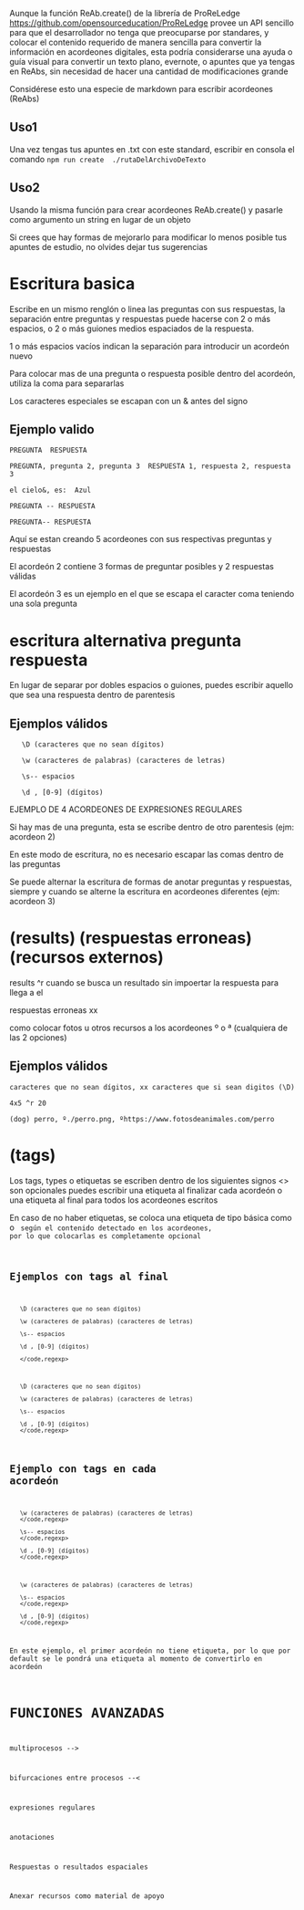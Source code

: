 Aunque la función ReAb.create() de la librería de ProReLedge https://github.com/opensourceducation/ProReLedge provee un API sencillo para que el desarrollador no tenga que preocuparse por standares, y colocar el contenido requerido de manera sencilla para convertir la información en acordeones digitales, esta podría considerarse una ayuda o guía visual para convertir un texto plano, evernote, o apuntes que ya tengas en ReAbs, sin necesidad de hacer una cantidad de modificaciones grande

Considérese esto una especie de markdown para escribir acordeones (ReAbs)

## Uso1
Una vez tengas tus apuntes en .txt con este standard, escribir en consola el comando `npm run create  ./rutaDelArchivoDeTexto`

## Uso2
Usando la misma función para crear acordeones ReAb.create() y pasarle como argumento un string en lugar de un objeto


Si crees que hay formas de mejorarlo para modificar lo menos posible tus apuntes de estudio, no olvides dejar tus sugerencias




# Escritura basica

Escribe en un mismo renglón o linea las preguntas con sus respuestas, la separación entre preguntas y respuestas puede hacerse con 2 o más espacios, o 2 o más guiones medios espaciados de la respuesta.

1 o más espacios vacíos indican la separación para introducir un acordeón nuevo

Para colocar mas de una pregunta o respuesta posible dentro del acordeón, utiliza la coma para separarlas

Los caracteres especiales se escapan con un & antes del signo

## Ejemplo valido
```
PREGUNTA  RESPUESTA

PREGUNTA, pregunta 2, pregunta 3  RESPUESTA 1, respuesta 2, respuesta 3

el cielo&, es:  Azul

PREGUNTA -- RESPUESTA

PREGUNTA-- RESPUESTA
```
Aquí se estan creando 5 acordeones con sus respectivas preguntas y respuestas

El acordeón 2 contiene 3 formas de preguntar posibles y 2 respuestas válidas

El acordeón 3 es un ejemplo en el que se escapa el caracter coma teniendo una sola pregunta


# escritura alternativa pregunta respuesta
En lugar de separar por dobles espacios o guiones, puedes escribir aquello que sea una respuesta dentro de parentesis 

## Ejemplos válidos
```
   \D (caracteres que no sean dígitos)

   \w (caracteres de palabras) (caracteres de letras)

   \s-- espacios  

   \d , [0-9] (dígitos)   

```
EJEMPLO DE 4 ACORDEONES DE EXPRESIONES REGULARES

Si hay mas de una pregunta, esta se escribe dentro de otro parentesis (ejm: acordeon 2)

En este modo de escritura, no es necesario escapar las comas dentro de las preguntas 

Se puede alternar la escritura de formas de anotar preguntas y respuestas, siempre y cuando se alterne la escritura en acordeones diferentes  (ejm: acordeon 3)





#  (results) (respuestas erroneas)   (recursos externos)    

results   ^r   cuando se busca un resultado sin impoertar la respuesta para llega a el

respuestas erroneas   xx    

como colocar fotos u otros recursos a los acordeones  º  o  ª   (cualquiera de las 2 opciones)

## Ejemplos válidos
```
caracteres que no sean dígitos, xx caracteres que si sean digitos (\D)

4x5 ^r 20

(dog) perro, º./perro.png, ºhttps://www.fotosdeanimales.com/perro
```



# (tags)

Los tags, types o etiquetas se escriben dentro de los siguientes signos <> 
son opcionales
puedes escribir una etiqueta al finalizar cada acordeón o una etiqueta al final para todos los acordeones escritos

En caso de no haber etiquetas, se coloca una etiqueta de tipo básica como <concepts> o <code> según el contenido detectado en los acordeones, por lo que colocarlas es completamente opcional


## Ejemplos con tags al final
```
   \D (caracteres que no sean dígitos)

   \w (caracteres de palabras) (caracteres de letras)

   \s-- espacios  

   \d , [0-9] (dígitos)   

   </code,regexp>
```

```
   \D (caracteres que no sean dígitos)

   \w (caracteres de palabras) (caracteres de letras)

   \s-- espacios  

   \d , [0-9] (dígitos)      
   </code,regexp>
```






## Ejemplo con tags en cada acordeón
```
   \w (caracteres de palabras) (caracteres de letras)
   </code,regexp>

   \s-- espacios
   </code,regexp>  

   \d , [0-9] (dígitos) 
   </code,regexp>  
```

```
   \w (caracteres de palabras) (caracteres de letras)

   \s-- espacios
   </code,regexp>  

   \d , [0-9] (dígitos) 
   </code,regexp>  
```

En este ejemplo, el primer acordeón no tiene etiqueta, por lo que por default se le pondrá una etiqueta al momento de convertirlo en acordeón




# FUNCIONES AVANZADAS

multiprocesos   -->

bifurcaciones entre procesos   --<

expresiones regulares

anotaciones

Respuestas o resultados espaciales

Anexar recursos como material de apoyo